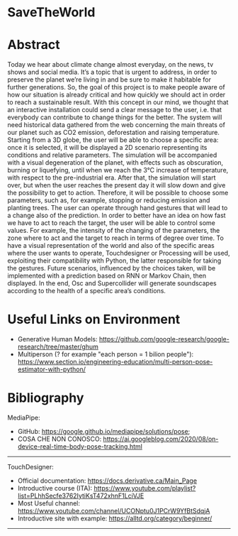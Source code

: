 # SaveTheWorld

# Abstract

Today we hear about climate change almost everyday, on the news, tv shows and social
media. It’s a topic that is urgent to address, in order to preserve the planet we’re living in and
be sure to make it habitable for further generations.
So, the goal of this project is to make people aware of how our situation is already critical
and how quickly we should act in order to reach a sustainable result. With this concept in our
mind, we thought that an interactive installation could send a clear message to the user, i.e.
that everybody can contribute to change things for the better.
The system will need historical data gathered from the web concerning the main threats of
our planet such as CO2 emission, deforestation and raising temperature.
Starting from a 3D globe, the user will be able to choose a specific area: once it is selected,
it will be displayed a 2D scenario representing its conditions and relative parameters.
The simulation will be accompanied with a visual degeneration of the planet, with effects
such as obscuration, burning or liquefying, until when we reach the 3°C increase of
temperature, with respect to the pre-industrial era.
After that, the simulation will start over, but when the user reaches the present day it will
slow down and give the possibility to get to action. Therefore, it will be possible to choose
some parameters, such as, for example, stopping or reducing emission and planting trees.
The user can operate through hand gestures that will lead to a change also of the prediction.
 In order to better have an idea on how fast we have to act to reach the target, the user will
 be able to control some values. For example, the intensity of the changing of the
 parameters, the zone where to act and the target to reach in terms of degree over time.
To have a visual representation of the world and also of the specific areas where the user
wants to operate, Touchdesigner or Processing will be used, exploiting their compatibility
with Python, the latter responsible for taking the gestures. Future scenarios, influenced by
the choices taken, will be implemented with a prediction based on RNN or Markov Chain,
then displayed. In the end, Osc and Supercollider will generate soundscapes according to
the health of a specific area’s conditions.

# Useful Links on Environment

- Generative Human Models: https://github.com/google-research/google-research/tree/master/ghum
- Multiperson (? for example "each person = 1 bilion people"): https://www.section.io/engineering-education/multi-person-pose-estimator-with-python/

# Bibliography
MediaPipe:
- GitHub: https://google.github.io/mediapipe/solutions/pose; 
- COSA CHE NON CONOSCO: https://ai.googleblog.com/2020/08/on-device-real-time-body-pose-tracking.html
***
TouchDesigner: 
- Official documentation: https://docs.derivative.ca/Main_Page
- Introductive course (ITA): https://www.youtube.com/playlist?list=PLhhSecfe3762IytiKsT472xhnF1LciVJE
- Most Useful channel: https://www.youtube.com/channel/UCONptu0J1PCrW9YfBtSdqjA
- Introductive site with example: https://alltd.org/category/beginner/
***

